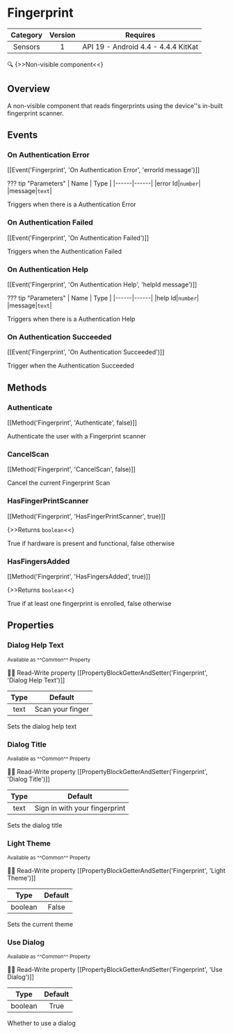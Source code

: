 # Fingerprint

| Category | Version | Requires |
|:--------:|:-------:|:--------:|
|Sensors|1|API 19 - Android 4.4 - 4.4.4 KitKat|

:mag: {>>Non-visible component<<}

## Overview

A non-visible component that reads fingerprints using the device''s in-built fingerprint scanner.

## Events

### On Authentication Error

[[Event('Fingerprint', 'On Authentication Error', 'errorId message')]]

??? tip "Parameters"
    | Name | Type |
    |------|------|
    |error Id|`number`|
    |message|`text`|


Triggers when there is a Authentication Error

### On Authentication Failed

[[Event('Fingerprint', 'On Authentication Failed')]]

Triggers when the Authentication Failed

### On Authentication Help

[[Event('Fingerprint', 'On Authentication Help', 'helpId message')]]

??? tip "Parameters"
    | Name | Type |
    |------|------|
    |help Id|`number`|
    |message|`text`|


Triggers when there is a Authentication Help

### On Authentication Succeeded

[[Event('Fingerprint', 'On Authentication Succeeded')]]

Trigger when the Authentication Succeeded

## Methods

### Authenticate

[[Method('Fingerprint', 'Authenticate', false)]]

Authenticate the user with a Fingerprint scanner

### CancelScan

[[Method('Fingerprint', 'CancelScan', false)]]

Cancel the current Fingerprint Scan

### HasFingerPrintScanner

[[Method('Fingerprint', 'HasFingerPrintScanner', true)]]

{>>Returns `boolean`<<}

True if hardware is present and functional, false otherwise

### HasFingersAdded

[[Method('Fingerprint', 'HasFingersAdded', true)]]

{>>Returns `boolean`<<}

True if at least one fingerprint is enrolled, false otherwise

## Properties

### Dialog Help Text

<small>Available as ^^Common^^ Property</small>

:eyes::pencil: Read-Write property
[[PropertyBlockGetterAndSetter('Fingerprint', 'Dialog Help Text')]]

| Type | Default |
|:----:|:-------:|
|text|Scan your finger|

Sets the dialog help text

### Dialog Title

<small>Available as ^^Common^^ Property</small>

:eyes::pencil: Read-Write property
[[PropertyBlockGetterAndSetter('Fingerprint', 'Dialog Title')]]

| Type | Default |
|:----:|:-------:|
|text|Sign in with your fingerprint|

Sets the dialog title

### Light Theme

<small>Available as ^^Common^^ Property</small>

:eyes::pencil: Read-Write property
[[PropertyBlockGetterAndSetter('Fingerprint', 'Light Theme')]]

| Type | Default |
|:----:|:-------:|
|boolean|False|

Sets the current theme

### Use Dialog

<small>Available as ^^Common^^ Property</small>

:eyes::pencil: Read-Write property
[[PropertyBlockGetterAndSetter('Fingerprint', 'Use Dialog')]]

| Type | Default |
|:----:|:-------:|
|boolean|True|

Whether to use a dialog